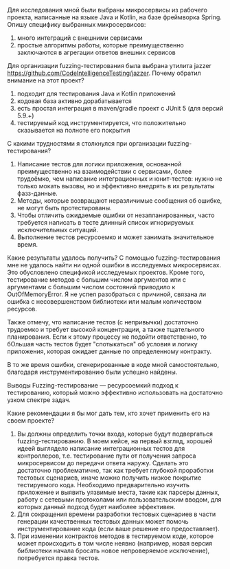 Для исследования мной были выбраны микросервисы из рабочего проекта, написанные на языке Java и Kotlin, на базе фреймворка Spring. Опишу специфику выбранных микросервисов:
1) много интеграций с внешними сервисами
2) простые алгоритмы работы, которые преимущественно заключаются в агрегации ответов внешних сервисов

Для организации fuzzing-тестирования была выбрана утилита jazzer https://github.com/CodeIntelligenceTesting/jazzer. Почему обратил внимание на этот проект?
1) подходит для тестирования Java и Kotlin приложений
2) кодовая база активно дорабатывается
3) есть простая интеграция в maven/gradle проект c JUnit 5 (для версий 5.9.+)
4) тестируемый код инструментируется, что положительно сказывается на полноте его покрытия 

С какими трудностями я столкнулся при организации fuzzing-тестирования?
1) Написание тестов для логики приложения, основанной преимущественно на взаимодействии с сервисами, более трудоёмко, чем написание интеграционных и юнит-тестов: нужно не только мокать вызовы, но и эффективно внедрять в их результаты фазз-данные.
2) Методы, которые возвращают неразличимые сообщения об ошибке, не могут быть протестированы.
3) Чтобы отличить ожидаемые ошибки от незапланированных, часто требуется написать в тесте длинный список игнорируемых исключительных ситуаций.
4) Выполнение тестов ресурсоемко и может занимать значительное время.

Какие результаты удалось получить?
С помощью fuzzing-тестирования мне не удалось найти ни одной ошибки в исследуемых микросервисах. Это обусловлено спецификой исследуемых проектов. Кроме того, тестирование методов с большим числом аргументов или с аргументами с большим числом состояний приводило к OutOfMemoryError. Я не успел разобраться с причиной, связана ли ошибка с несовершенством библиотеки или малым количеством ресурсов.

Также отмечу, что написание тестов (с непривычки) достаточно трудоемко и требует высокой концентрации, а также тщательного планирования. Если к этому процессу не подойти ответственно, то бОльшая часть тестов будет "спотыкаться" об условия и логику приложения, которая ожидает данные по определенному контракту.

В то же время ошибки, сгенерированные в коде мной самостоятельно, благодаря инструментированию были успешно найдены.

Выводы
Fuzzing-тестирование — ресурсоемкий подход к тестированию, который можно эффективно использовать на достаточно узком спектре задач.

Какие рекомендации я бы мог дать тем, кто хочет применить его на своем проекте? 
1) Вы должны определить точки входа, которые будут подвергаться fuzzing-тестированию. В моем кейсе, на первый взгляд, хорошей идеей выглядело написание интеграционных тестов для контроллеров, т.е. тестирование пути от получения запроса микросервисом до передачи ответа наружу. Сделать это достаточно проблематично, так как требует глубокой проработки тестовых сценариев, иначе можно получить низкое покрытие тестируемого кода. Необходимо предварительно изучить приложение и выявить уязвимые места, такие как парсеры данных, работу с сетевыми протоколами или пользовательским вводом, для которых данный подход будет наиболее эффективен. 
2) Для сокращения времени разработки тестовых сценариев в части генерации качественных тестовых данных может помочь инструментирование кода (если ваше решение его предоставляет).
3) При изменении контрактов методов в тестируемом коде, которое может происходить в том числе неявно (например, новая версия библиотеки начала бросать новое непроверяемое исключение), потребуется правка тестов.
